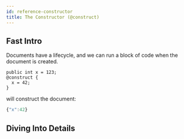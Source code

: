 ```yaml
---
id: reference-constructor
title: The Constructor (@construct)
---
```


## Fast Intro

Documents have a lifecycle, and we can run a block of code when the document is created.
```adama
public int x = 123;
@construct {
  x = 42;
}
```
will construct the document:
```js
{"x":42}
```

## Diving Into Details
